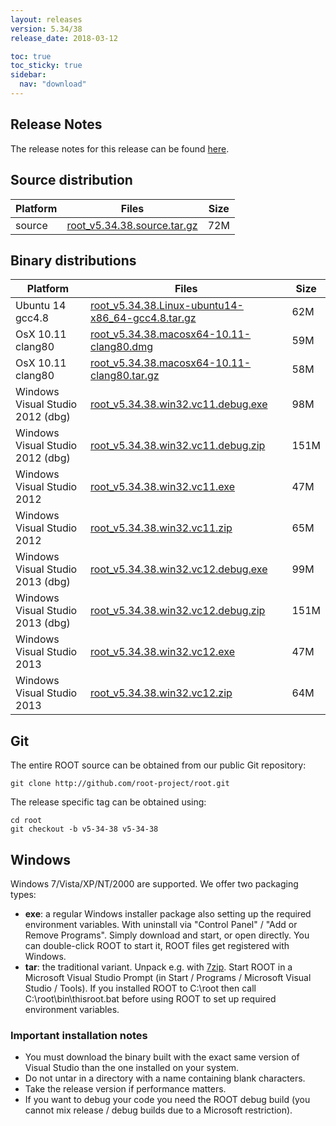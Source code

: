 ```yaml
---
layout: releases
version: 5.34/38
release_date: 2018-03-12

toc: true
toc_sticky: true
sidebar:
  nav: "download"
---
```


<!-- ## Highlights
NOT YET IMPLEMENTED
-->
## Release Notes
The release notes for this release can be found [here](/root-version-v5-34-00-patch-release-notes#38).

## Source distribution

| Platform       | Files | Size |
|-----------|-------|-----|
| source | [root_v5.34.38.source.tar.gz](https://root.cern.ch/download/root_v5.34.38.source.tar.gz) |  72M |


## Binary distributions

| Platform       | Files | Size |
|-----------|-------|-----|
| Ubuntu 14 gcc4.8 | [root_v5.34.38.Linux-ubuntu14-x86_64-gcc4.8.tar.gz](https://root.cern.ch/download/root_v5.34.38.Linux-ubuntu14-x86_64-gcc4.8.tar.gz) |  62M |
| OsX 10.11 clang80 | [root_v5.34.38.macosx64-10.11-clang80.dmg](https://root.cern.ch/download/root_v5.34.38.macosx64-10.11-clang80.dmg) |  59M |
| OsX 10.11 clang80 | [root_v5.34.38.macosx64-10.11-clang80.tar.gz](https://root.cern.ch/download/root_v5.34.38.macosx64-10.11-clang80.tar.gz) |  58M |
| Windows Visual Studio 2012 (dbg) | [root_v5.34.38.win32.vc11.debug.exe](https://root.cern.ch/download/root_v5.34.38.win32.vc11.debug.exe) |  98M |
| Windows Visual Studio 2012 (dbg) | [root_v5.34.38.win32.vc11.debug.zip](https://root.cern.ch/download/root_v5.34.38.win32.vc11.debug.zip) | 151M |
| Windows Visual Studio 2012 | [root_v5.34.38.win32.vc11.exe](https://root.cern.ch/download/root_v5.34.38.win32.vc11.exe) |  47M |
| Windows Visual Studio 2012 | [root_v5.34.38.win32.vc11.zip](https://root.cern.ch/download/root_v5.34.38.win32.vc11.zip) |  65M |
| Windows Visual Studio 2013 (dbg) | [root_v5.34.38.win32.vc12.debug.exe](https://root.cern.ch/download/root_v5.34.38.win32.vc12.debug.exe) |  99M |
| Windows Visual Studio 2013 (dbg) | [root_v5.34.38.win32.vc12.debug.zip](https://root.cern.ch/download/root_v5.34.38.win32.vc12.debug.zip) | 151M |
| Windows Visual Studio 2013 | [root_v5.34.38.win32.vc12.exe](https://root.cern.ch/download/root_v5.34.38.win32.vc12.exe) |  47M |
| Windows Visual Studio 2013 | [root_v5.34.38.win32.vc12.zip](https://root.cern.ch/download/root_v5.34.38.win32.vc12.zip) |  64M |


## Git
The entire ROOT source can be obtained from our public Git repository:

~~~
git clone http://github.com/root-project/root.git
~~~
The release specific tag can be obtained using:
~~~
cd root
git checkout -b v5-34-38 v5-34-38
~~~


## Windows
Windows 7/Vista/XP/NT/2000 are supported. We offer two packaging types:

 * **exe**: a regular Windows installer package also setting up the required environment variables. With uninstall via "Control Panel" / "Add or Remove Programs". Simply download and start, or open directly. You can double-click ROOT to start it, ROOT files get registered with Windows.
 * **tar**: the traditional variant. Unpack e.g. with [7zip](http://www.7-zip.org). Start ROOT in a Microsoft Visual Studio Prompt (in Start / Programs / Microsoft Visual Studio / Tools). If you installed ROOT to C:\root then call C:\root\bin\thisroot.bat before using ROOT to set up required environment variables.

### Important installation notes
 * You must download the binary built with the exact same version of Visual Studio than the one installed on your system.
 * Do not untar in a directory with a name containing blank characters.
 * Take the release version if performance matters.
 * If you want to debug your code you need the ROOT debug build (you cannot mix release / debug builds due to a Microsoft restriction).

